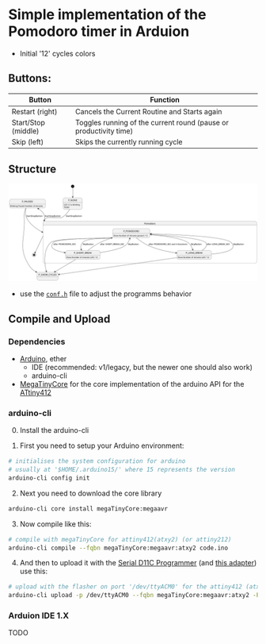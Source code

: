 # Simple implementation of the Pomodoro timer in Arduion

- Initial '12' cycles colors

## Buttons:

| Button | Function | 
| ------ | -------- |
| Restart (right)| Cancels the Current Routine and Starts again |
| Start/Stop (middle)| Toggles running of the current round (pause or productivity time) |
| Skip (left) | Skips the currently running cycle|

## Structure

![image](./images/pomodoro.png)

- use the [`conf.h`](./conf.h) file to adjust the programms behavior

## Compile and Upload

### Dependencies

- [Arduino](https://www.arduino.cc/en/software/), ether
    - IDE (recommended: v1/legacy, but the newer one should also work)
    - arduino-cli
- [MegaTinyCore](https://github.com/SpenceKonde/megaTinyCore/) for the core implementation of the arduino API for the [ATtiny412](https://github.com/SpenceKonde/megaTinyCore/blob/master/megaavr/extras/ATtiny_x12.md)

### arduino-cli

0. Install the arduino-cli

1. First you need to setup your Arduino environment:

``` bash
# initialises the system configuration for arduino
# usually at '$HOME/.arduino15/' where 15 represents the version
arduino-cli config init
```

2. Next you need to download the core library

``` bash
arduino-cli core install megaTinyCore:megaavr
```

3. Now compile like this:

``` bash
# compile with megaTinyCore for attiny412(atxy2) (or attiny212)
arduino-cli compile --fqbn megaTinyCore:megaavr:atxy2 code.ino
```

4. And then to upload it with the [Serial D11C Programmer](https://gitlab.fabcloud.org/pub/programmers/programmer-serial-d11c) (and [this adapter](https://leomcelroy.com/svg-pcb/?file=hello.serial-UPDI.3.js)) use this:

``` bash
# upload with the flasher on port '/dev/ttyACM0' for the attiny412 (atxy2) and the flasher is a 'serialupdi57k' (57000 Baudrate)
arduino-cli upload -p /dev/ttyACM0 --fqbn megaTinyCore:megaavr:atxy2 -P serialupdi57k code.ino
```

### Arduion IDE 1.X

TODO
